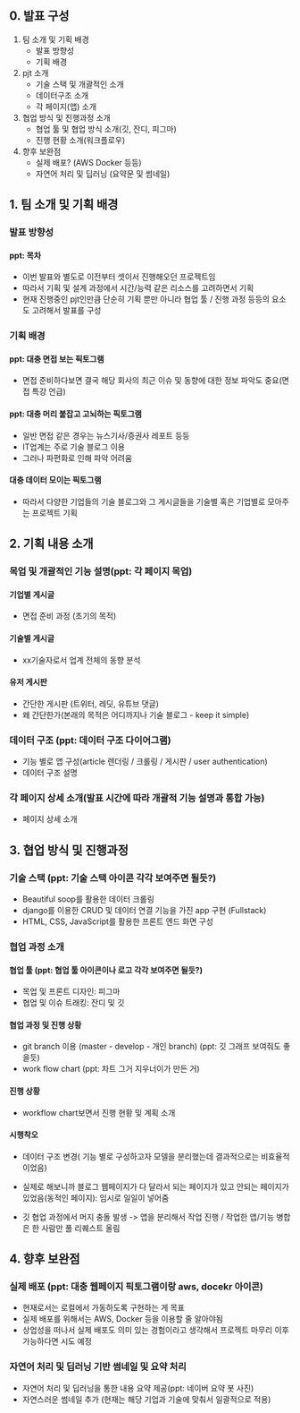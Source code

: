 ## 0. 발표 구성

1. 팀 소개 및 기획 배경
   - 발표 방향성
   - 기획 배경
2. pjt 소개
   - 기술 스택 및 개괄적인 소개
   - 데이터구조 소개
   - 각 페이지(앱) 소개
3. 협업 방식 및 진행과정 소개
   - 협업 툴 및 협업 방식 소개(깃, 잔디, 피그마)
   - 진행 현황 소개(워크플로우)
4. 향후 보완점
   - 실제 배포? (AWS Docker 등등)
   - 자연어 처리 및 딥러닝 (요약문 및 썸네일)

## 1. 팀 소개 및 기획 배경

### 발표 방향성

#### ppt: 목차

- 이번 발표와 별도로 이전부터 셋이서 진행해오던 프로젝트임
- 따라서 기획 및 설계 과정에서 시간/능력 같은 리소스를 고려하면서 기획
- 현재 진행중인 pjt인만큼 단순히 기획 뿐만 아니라 협업 툴 / 진행 과정 등등의 요소도 고려해서 발표를 구성

### 기획 배경

#### ppt: 대충 면접 보는 픽토그램

- 면접 준비하다보면 결국 해당 회사의 최근 이슈 및 동향에 대한 정보 파악도 중요(면접 특강 언급)

#### ppt: 대충 머리 붙잡고 고뇌하는 픽토그램

- 일반 면접 같은 경우는 뉴스기사/증권사 레포트 등등
- IT업계는 주로 기술 블로그 이용
- 그러나 파편화로 인해 파악 어려움

#### 대충 데이터 모이는 픽토그램

- 따라서 다양한 기업들의 기술 블로그와 그 게시글들을 기술별 혹은 기업별로 모아주는 프로젝트 기획

## 2. 기획 내용 소개

### 목업 및 개괄적인 기능 설명(ppt: 각 페이지 목업)

#### 기업별 게시글

- 면접 준비 과정 (초기의 목적)

#### 기술별 게시글

- xx기술자로서 업계 전체의 동향 분석

#### 유저 게시판

- 간단한 게시판 (트위터, 레딧, 유튜브 댓글)
- 왜 간단한가(본래의 목적은 어디까지나 기술 블로그 - keep it simple)

### 데이터 구조 (ppt: 데이터 구조 다이어그램)

- 기능 별로 앱 구성(article 렌더링 / 크롤링 / 게시판 / user authentication)
- 데이터 구조 설명

### 각 페이지 상세 소개(발표 시간에 따라 개괄적 기능 설명과 통합 가능)
- 페이지 상세 소개

## 3. 협업 방식 및 진행과정
### 기술 스택 (ppt: 기술 스택 아이콘 각각 보여주면 될듯?)
- Beautiful soop를 활용한 데이터 크롤링
- django를 이용한 CRUD 및 데이터 연결 기능을 가진 app 구현 (Fullstack)
- HTML, CSS, JavaScript를 활용한 프론트 엔드 화면 구성
### 협업 과정 소개
#### 협업 툴 (ppt: 협업 툴 아이콘이나 로고 각각 보여주면 될듯?)
- 목업 및 프론트 디자인: 피그마
- 협업 및 이슈 트래킹: 잔디 및 깃
#### 협업 과정 및 진행 상황
- git branch 이용 (master - develop - 개인 branch) (ppt: 깃 그래프 보여줘도 좋을듯)
- work flow chart (ppt: 차트 그거 지우너이가 만든 거)
#### 진행 상황
- workflow chart보면서 진행 현황 및 계획 소개

#### 시행착오

- 데이터 구조 변경( 기능 별로 구성하고자 모델을 분리했는데 결과적으로는 비효율적이었음)

- 실제로 해보니까 블로그 웹페이지가 다 달라서 되는 페이지가 있고 안되는 페이지가 있었음(동적인 페이지): 임시로 일일이 넣어줌

- 깃 협업 과정에서 머지 충돌 발생 -> 앱을 분리해서 작업 진행 / 작업한 앱/기능 병합은 한 사람만 풀 리퀘스트 올림

## 4. 향후 보완점
### 실제 배포 (ppt: 대충 웹페이지 픽토그램이랑 aws, docekr 아이콘)
- 현재로서는 로컬에서 가동하도록 구현하는 게 목표
- 실제 배포를 위해서는 AWS, Docker 등을 이용할 줄 알아야됨
- 상업성을 떠나서 실제 배포도 의미 있는 경험이라고 생각해서 프로젝트 마무리 이후 가능하다면 시도 예정
### 자연어 처리 및 딥러닝 기반 썸네일 및 요약 처리
- 자연어 처리 및 딥러닝을 통한 내용 요약 제공(ppt: 네이버 요약 봇 사진)
- 자연스러운 썸네일 추가 (현재는 해당 기업과 기술에 맞춰서 일괄적으로 적용)